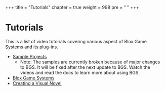 +++
title = "Tutorials"
chapter = true
weight = 998
pre = "<b> </b>"
+++

# Tutorials

This is a list of video tutorials covering various aspect of Blox Game Systems and its plug-ins.


- [<i class="fa fa-archive" aria-hidden="true"></i> Sample Projects](https://drive.google.com/open?id=1z9XrPhtxFAUxX-DWU_yW4O2Do09hAfFl)
	+ Note: The samples are currently broken because of major changes to BGS. It will be fixed after the next update to BGS. Watch the videos and read the docs to learn more about using BGS.
- [<i class="fa fa-youtube" aria-hidden="true"></i> Blox Game Systems](https://www.youtube.com/playlist?list=PLuaBtUXEKcdJFTn_N5rG7CQZfB57dcQDy)
- [<i class="fa fa-youtube" aria-hidden="true"></i> Creating a Visual Novel](https://www.youtube.com/playlist?list=PLuaBtUXEKcdK9UtD8rx3tYMfLzPRawwOV)
